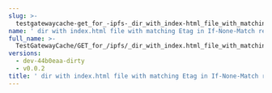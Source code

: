 ```yaml
---
slug: >-
  testgatewaycache-get_for_-ipfs-_dir_with_index-html_file_with_matching_etag_in_if-none-match_returns_304_not_modified
name: ' dir with index.html file with matching Etag in If-None-Match returns 304 Not Modified'
full_name: >-
  TestGatewayCache/GET_for_/ipfs/_dir_with_index.html_file_with_matching_Etag_in_If-None-Match_returns_304_Not_Modified
versions:
  - dev-44b0eaa-dirty
  - v0.0.2
title: ' dir with index.html file with matching Etag in If-None-Match returns 304 Not Modified'
---
```


